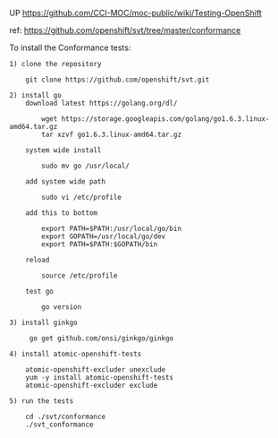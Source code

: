 UP <https://github.com/CCI-MOC/moc-public/wiki/Testing-OpenShift>

ref: <https://github.com/openshift/svt/tree/master/conformance>

To install the Conformance tests:

    1) clone the repository

        git clone https://github.com/openshift/svt.git

    2) install go
        download latest https://golang.org/dl/

            wget https://storage.googleapis.com/golang/go1.6.3.linux-amd64.tar.gz
            tar xzvf go1.6.3.linux-amd64.tar.gz

        system wide install

            sudo mv go /usr/local/

        add system wide path

            sudo vi /etc/profile

        add this to bottom

            export PATH=$PATH:/usr/local/go/bin
            export GOPATH=/usr/local/go/dev
            export PATH=$PATH:$GOPATH/bin

        reload

            source /etc/profile

        test go

            go version

    3) install ginkgo

         go get github.com/onsi/ginkgo/ginkgo

    4) install atomic-openshift-tests

        atomic-openshift-excluder unexclude
        yum -y install atomic-openshift-tests
        atomic-openshift-excluder exclude

    5) run the tests

        cd ./svt/conformance
        ./svt_conformance